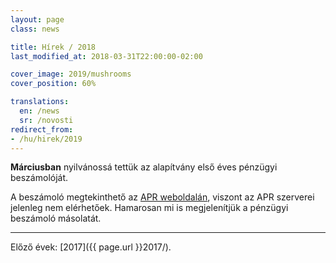 ```yaml
---
layout: page
class: news

title: Hírek / 2018
last_modified_at: 2018-03-31T22:00:00-02:00

cover_image: 2019/mushrooms
cover_position: 60%

translations:
  en: /news
  sr: /novosti
redirect_from:
- /hu/hirek/2019
---
```

**Márciusban** nyilvánossá tettük az alapítvány első éves pénzügyi beszámolóját.

A beszámoló megtekinthető az [APR weboldalán](http://www.apr.gov.rs), viszont
az APR szerverei jelenleg nem elérhetőek. Hamarosan mi is megjelenítjük a
pénzügyi beszámoló másolatát.

---

Előző évek: [2017]({{ page.url }}2017/).
